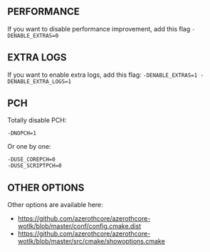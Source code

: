 ## PERFORMANCE

If you want to disable performance improvement, add this flag `-DENABLE_EXTRAS=0`

## EXTRA LOGS

If you want to enable extra logs, add this flag: `-DENABLE_EXTRAS=1 -DENABLE_EXTRA_LOGS=1`

## PCH

Totally disable PCH:

`-DNOPCH=1`

Or one by one:
```
-DUSE_COREPCH=0
-DUSE_SCRIPTPCH=0
```

## OTHER OPTIONS

Other options are available here:

* https://github.com/azerothcore/azerothcore-wotlk/blob/master/conf/config.cmake.dist
* https://github.com/azerothcore/azerothcore-wotlk/blob/master/src/cmake/showoptions.cmake
